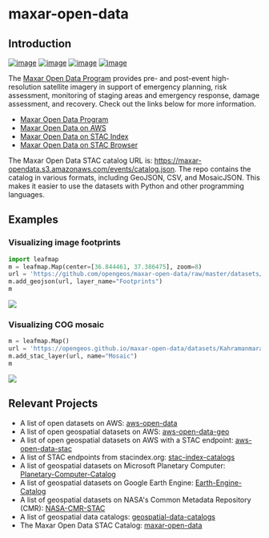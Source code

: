 # maxar-open-data

## Introduction

[![image](https://studiolab.sagemaker.aws/studiolab.svg)](https://studiolab.sagemaker.aws/import/github/opengeos/maxar-open-data/blob/master/examples/turkey_earthquake.ipynb)
[![image](https://img.shields.io/badge/Open-Planetary%20Computer-black?style=flat&logo=microsoft)](https://pccompute.westeurope.cloudapp.azure.com/compute/hub/user-redirect/git-pull?repo=https://github.com/opengeos/maxar-open-data&urlpath=lab/tree/maxar-open-data/examples/turkey_earthquake&branch=master)
[![image](https://colab.research.google.com/assets/colab-badge.svg)](https://colab.research.google.com/github/opengeos/maxar-open-data/blob/master/examples/turkey_earthquake.ipynb)
[![image](https://mybinder.org/badge_logo.svg)](https://mybinder.org/v2/gh/opengeos/maxar-open-data/master?urlpath=lab%2Ftree%2Fexamples)

The [Maxar Open Data Program](https://www.maxar.com/open-data) provides pre- and post-event high-resolution satellite imagery in support of emergency planning, risk assessment, monitoring of staging areas and emergency response, damage assessment, and recovery. Check out the links below for more information.

- [Maxar Open Data Program](https://www.maxar.com/open-data)
- [Maxar Open Data on AWS](https://registry.opendata.aws/maxar-open-data/)
- [Maxar Open Data on STAC Index](https://stacindex.org/catalogs/maxar-open-data-catalog-ard-format#/)
- [Maxar Open Data on STAC Browser](https://radiantearth.github.io/stac-browser/#/external/maxar-opendata.s3.amazonaws.com/events/catalog.json?.language=en)

The Maxar Open Data STAC catalog URL is: https://maxar-opendata.s3.amazonaws.com/events/catalog.json. The repo contains the catalog in various formats, including GeoJSON, CSV, and MosaicJSON. This makes it easier to use the datasets with Python and other programming languages.

## Examples

### Visualizing image footprints

```python
import leafmap
m = leafmap.Map(center=[36.844461, 37.386475], zoom=8)
url = 'https://github.com/opengeos/maxar-open-data/raw/master/datasets/Kahramanmaras-turkey-earthquake-23.geojson'
m.add_geojson(url, layer_name="Footprints")
m
```

![](https://i.imgur.com/MesGklq.gif)

### Visualizing COG mosaic

```python
m = leafmap.Map()
url = 'https://opengeos.github.io/maxar-open-data/datasets/Kahramanmaras-turkey-earthquake-23/1050050044DE7E00.json'
m.add_stac_layer(url, name="Mosaic")
m
```

![](https://i.imgur.com/AaglnPQ.gif)

## Relevant Projects

- A list of open datasets on AWS: [aws-open-data](https://github.com/opengeos/aws-open-data)
- A list of open geospatial datasets on AWS: [aws-open-data-geo](https://github.com/opengeos/aws-open-data-geo)
- A list of open geospatial datasets on AWS with a STAC endpoint: [aws-open-data-stac](https://github.com/opengeos/aws-open-data-stac)
- A list of STAC endpoints from stacindex.org: [stac-index-catalogs](https://github.com/opengeos/stac-index-catalogs)
- A list of geospatial datasets on Microsoft Planetary Computer: [Planetary-Computer-Catalog](https://github.com/opengeos/Planetary-Computer-Catalog)
- A list of geospatial datasets on Google Earth Engine: [Earth-Engine-Catalog](https://github.com/opengeos/Earth-Engine-Catalog)
- A list of geospatial datasets on NASA's Common Metadata Repository (CMR): [NASA-CMR-STAC](https://github.com/opengeos/NASA-CMR-STAC)
- A list of geospatial data catalogs: [geospatial-data-catalogs](https://github.com/opengeos/geospatial-data-catalogs)
- The Maxar Open Data STAC Catalog: [maxar-open-data](https://github.com/opengeos/maxar-open-data)
